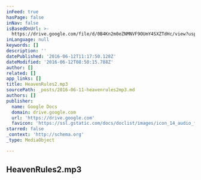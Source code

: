 ```yaml
---
inFeed: true
hasPage: false
inNav: false
isBasedOnUrl: >-
  https://drive.google.com/file/d/0B4Kn2m0eZNMNVF9OUmY4SXZTdHc/view?usp=docslist_api
inLanguage: null
keywords: []
description: ''
datePublished: '2016-06-12T11:17:50.128Z'
dateModified: '2016-06-12T08:50:15.788Z'
author: []
related: []
app_links: []
title: HeavenRules2.mp3
sourcePath: _posts/2016-06-11-heavenrules2mp3.md
authors: []
publisher:
  name: Google Docs
  domain: drive.google.com
  url: 'https://drive.google.com'
  favicon: 'https://ssl.gstatic.com/docs/doclist/images/icon_14_audio_favicon.ico'
starred: false
_context: 'http://schema.org'
_type: MediaObject

---
```

<article style=""><h1>HeavenRules2.mp3</h1></article>